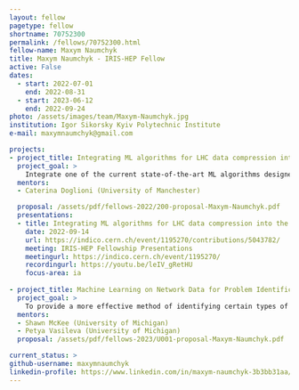 ```yaml
---
layout: fellow
pagetype: fellow
shortname: 70752300
permalink: /fellows/70752300.html
fellow-name: Maxym Naumchyk
title: Maxym Naumchyk - IRIS-HEP Fellow
active: False
dates:
  - start: 2022-07-01
    end: 2022-08-31
  - start: 2023-06-12
    end: 2022-09-24
photo: /assets/images/team/Maxym-Naumchyk.jpg
institution: Igor Sikorsky Kyiv Polytechnic Institute
e-mail: maxymnaumchyk@gmail.com

projects:
- project_title: Integrating ML algorithms for LHC data compression into the ESCAPE Virtual Research Environment
  project_goal: >
    Integrate one of the current state-of-the-art ML algorithms designed for LHC data compression into the ESCAPE Virtual Research Environment as a part of the European Open Science Cloud. The successful results of the project will open the possibility of extending the use of this algorithm to other experiments and fields.
  mentors:
  - Caterina Doglioni (University of Manchester)

  proposal: /assets/pdf/fellows-2022/200-proposal-Maxym-Naumchyk.pdf
  presentations:
  - title: Integrating ML algorithms for LHC data compression into the ESCAPE Virtual Research Environment
    date: 2022-09-14
    url: https://indico.cern.ch/event/1195270/contributions/5043782/
    meeting: IRIS-HEP Fellowship Presentations
    meetingurl: https://indico.cern.ch/event/1195270/
    recordingurl: https://youtu.be/leIV_gRetHU
    focus-area: ia
    
- project_title: Machine Learning on Network Data for Problem Identification
  project_goal: >
    To provide a more effective method of identifying certain types of network issues using machine learning so that such problems can be quickly resolved before they impact scientists who rely on these networks.
  mentors:
  - Shawn McKee (University of Michigan)
  - Petya Vasileva (University of Michigan)
  proposal: /assets/pdf/fellows-2023/U001-proposal-Maxym-Naumchyk.pdf

current_status: >
github-username: maxymnaumchyk
linkedin-profile: https://www.linkedin.com/in/maxym-naumchyk-3b3bb31aa/
---
```

